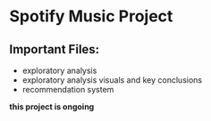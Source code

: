 # Spotify Music Project

## Important Files:
- exploratory analysis
- exploratory analysis visuals and key conclusions
- recommendation system

**this project is ongoing**
